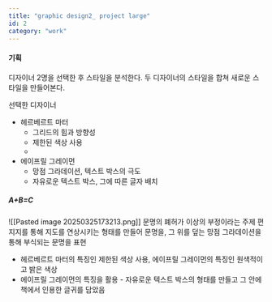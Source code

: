```yaml
---
title: "graphic design2_ project large"
id: 2
category: "work"
---
```


#### 기획

디자이너 2명을 선택한 후 스타일을 분석한다. 두 디자이너의 스타일을 합쳐 새로운 스타일을 만들어본다.

선택한 디자이너

- 헤르베르트 마터
  - 그리드의 힘과 방향성
  - 제한된 색상 사용
  -
- 에이프릴 그레이먼
  - 망점 그라데이션, 텍스트 박스의 극도
  - 자유로운 텍스트 박스, 그에 따른 글자 배치

##### A+B=C

![[Pasted image 20250325173213.png]]
문명의 폐허가 이상의 부정이라는 주제
편지지를 통해 지도를 연상시키는 형태를 만들어 문명을, 그 위를 덮는 망점 그라데이션을 통해 부식되는 문명을 표현

- 헤르베르트 마터의 특징인 제한된 색상 사용, 에이프릴 그레이먼의 특징인 원색적이고 밝은 색상
- 에이프릴 그레이먼의 특징을 활용 - 자유로운 텍스트 박스의 형태를 만들고 그 안에 책에서 인용한 글귀를 담았음
